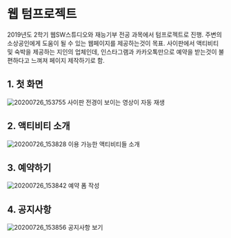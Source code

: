 # 웹 텀프로젝트
2019년도 2학기 웹SW스튜디오와 재능기부 전공 과목에서 텀프로젝트로 진행.
주변의 소상공인에게 도움이 될 수 있는 웹페이지를 제공하는것이 목표.
사이판에서 액티비티 및 숙박을 제공하는 지인의 업체인데, 인스타그램과 카카오톡만으로 예약을 받는것이 불편하다고 느껴져 페이지 제작하기로 함.



## 1. 첫 화면
![20200726_153755](https://user-images.githubusercontent.com/46624636/88473247-a1635480-cf56-11ea-9194-16accf51928b.png)
사이판 전경이 보이는 영상이 자동 재생





## 2. 액티비티 소개
![20200726_153828](https://user-images.githubusercontent.com/46624636/88473246-a1635480-cf56-11ea-9711-0498daaf2a4c.png)
이용 가능한 액티비티들 소개





## 3. 예약하기
![20200726_153842](https://user-images.githubusercontent.com/46624636/88473245-a0cabe00-cf56-11ea-8bd3-221d314df9f3.png)
예약 폼 작성





## 4. 공지사항
![20200726_153856](https://user-images.githubusercontent.com/46624636/88473244-9f00fa80-cf56-11ea-9c04-2dc5903b54ef.png)
공지사항 보기




